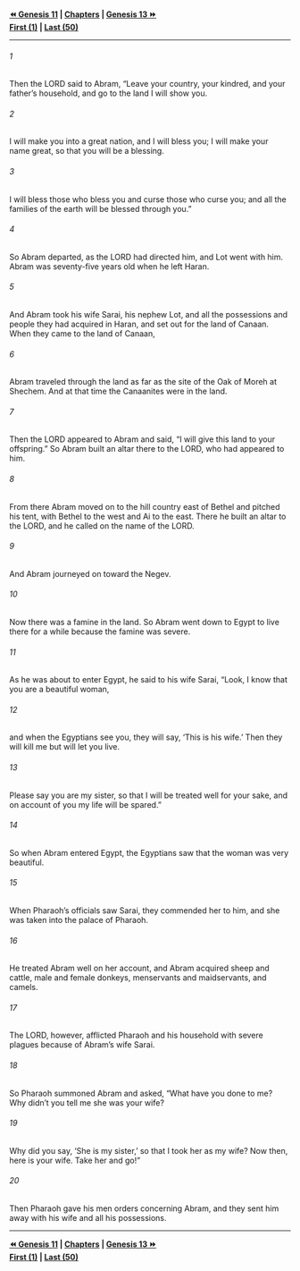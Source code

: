   
**[⏪ Genesis 11](./Genesis%2011.md) | [Chapters](./_index.md) | [Genesis 13 ⏩](./Genesis%2013.md)**  
**[First (1)](./Genesis%201.md) | [Last (50)](./Genesis%2050.md)**  
  
---  
  
###### 1  
Then the LORD said to Abram, “Leave your country, your kindred, and your father’s household, and go to the land I will show you.  
  
###### 2  
I will make you into a great nation, and I will bless you; I will make your name great, so that you will be a blessing.  
  
###### 3  
I will bless those who bless you and curse those who curse you; and all the families of the earth will be blessed through you.”  
  
###### 4  
So Abram departed, as the LORD had directed him, and Lot went with him. Abram was seventy-five years old when he left Haran.  
  
###### 5  
And Abram took his wife Sarai, his nephew Lot, and all the possessions and people they had acquired in Haran, and set out for the land of Canaan. When they came to the land of Canaan,  
  
###### 6  
Abram traveled through the land as far as the site of the Oak of Moreh at Shechem. And at that time the Canaanites were in the land.  
  
###### 7  
Then the LORD appeared to Abram and said, “I will give this land to your offspring.” So Abram built an altar there to the LORD, who had appeared to him.  
  
###### 8  
From there Abram moved on to the hill country east of Bethel and pitched his tent, with Bethel to the west and Ai to the east. There he built an altar to the LORD, and he called on the name of the LORD.  
  
###### 9  
And Abram journeyed on toward the Negev.  
  
###### 10  
Now there was a famine in the land. So Abram went down to Egypt to live there for a while because the famine was severe.  
  
###### 11  
As he was about to enter Egypt, he said to his wife Sarai, “Look, I know that you are a beautiful woman,  
  
###### 12  
and when the Egyptians see you, they will say, ‘This is his wife.’ Then they will kill me but will let you live.  
  
###### 13  
Please say you are my sister, so that I will be treated well for your sake, and on account of you my life will be spared.”  
  
###### 14  
So when Abram entered Egypt, the Egyptians saw that the woman was very beautiful.  
  
###### 15  
When Pharaoh’s officials saw Sarai, they commended her to him, and she was taken into the palace of Pharaoh.  
  
###### 16  
He treated Abram well on her account, and Abram acquired sheep and cattle, male and female donkeys, menservants and maidservants, and camels.  
  
###### 17  
The LORD, however, afflicted Pharaoh and his household with severe plagues because of Abram’s wife Sarai.  
  
###### 18  
So Pharaoh summoned Abram and asked, “What have you done to me? Why didn’t you tell me she was your wife?  
  
###### 19  
Why did you say, ‘She is my sister,’ so that I took her as my wife? Now then, here is your wife. Take her and go!”  
  
###### 20  
Then Pharaoh gave his men orders concerning Abram, and they sent him away with his wife and all his possessions.  
  
  
---  
  
**[⏪ Genesis 11](./Genesis%2011.md) | [Chapters](./_index.md) | [Genesis 13 ⏩](./Genesis%2013.md)**  
**[First (1)](./Genesis%201.md) | [Last (50)](./Genesis%2050.md)**  
  

